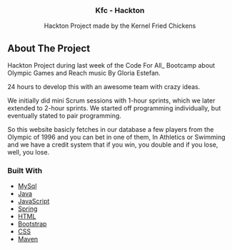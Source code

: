 
<br/>
<div align="center">

<h3 align="center">Kfc - Hackton</h3>
<p align="center">
Hackton Project made by the Kernel Fried Chickens


  


</p>
</div>

## About The Project

Hackton Project during last week of the Code For All_ Bootcamp about Olympic Games and Reach music By Gloria Estefan.

24 hours to develop this with an awesome team with crazy ideas.

We initially did mini Scrum sessions with 1-hour sprints, which we later extended to 2-hour sprints. We started off programming individually, but eventually stated to pair programming.

So this website basicly fetches in our database a few players from the Olympic of 1996 and you can bet in one of them, In Athletics or Swimming and we have a credit system that if you win, you double and if you lose, well, you lose.
### Built With

- [MySql](https://www.mysql.com/)
- [Java](https://developer.mozilla.org/en-US/docs/Glossary/Java)
- [JavaScript](https://developer.mozilla.org/pt-BR/docs/Web/JavaScript)
- [Spring](https://spring.io/)
- [HTML](https://developer.mozilla.org/pt-BR/docs/Web/HTML)
- [Bootstrap](https://getbootstrap.com)
- [CSS](https://developer.mozilla.org/pt-BR/docs/Web/CSS)
- [Maven](https://maven.apache.org/)
